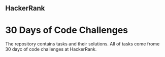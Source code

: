## HackerRank 
# 30 Days of Code Challenges

The repository contains tasks and their solutions. All of tasks come frome 30 dayc of code challenges at HackerRank.